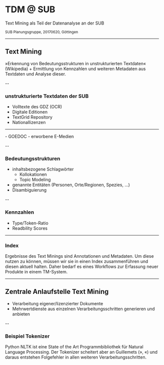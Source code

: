 # TDM @ SUB

Text Mining als Teil der Datenanalyse an der SUB

<small>SUB Planungsgruppe, 20170620, Göttingen</small>

---

## Text Mining

»Erkennung von Bedeutungsstrukturen in unstrukturierten Textdaten« (Wikipedia)
\+ Ermittlung von Kennzahlen und weiteren Metadaten aus Textdaten und Analyse
dieser.

--

### unstrukturierte Textdaten der SUB

- Volltexte des GDZ (OCR)
- Digitale Editionen
- TextGrid Repository
- Nationallizenzen
<hr/> <!-- .element: class="fragment" data-fragment-index="1" -->
- GOEDOC <!-- .element: class="fragment" data-fragment-index="1" -->
- erworbene E-Medien <!-- .element: class="fragment" data-fragment-index="1" -->

--

### Bedeutungsstrukturen

- inhaltsbezogene Schlagwörter
  - Kollokationen
  - Topic Modeling
- genannte Entitäten (Personen, Orte/Regionen, Spezies, …)
- Disambiguierung

--

### Kennzahlen

- Type/Token-Ratio
- Readbility Scores

---

### Index

Ergebnisse des Text Minings sind Annotationen und Metadaten. Um diese nutzen zu
können, müssen wir sie in einen Index zusammenführen und diesen aktuell halten.
Daher bedarf es eines Workflows zur Erfassung neuer Produkte in einem TM-System.

---

## Zentrale Anlaufstelle Text Mining

- Verarbeitung eigener/lizenzierter Dokumente
- Mehrwertdienste aus einzelnen Verarbeitungsschritten generieren und anbieten

--

### Beispiel Tokenizer

Python NLTK ist eine State of the Art Programmbibliothek für Natural Language
Processing. Der Tokenizer scheitert aber an Guillemets (», «) und daraus
entstehen Folgefehler in allen weiteren Verarbeitungsschritten.
